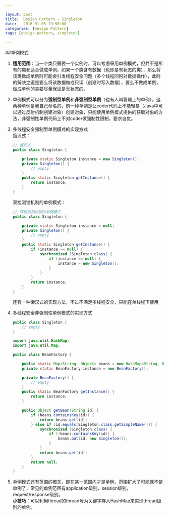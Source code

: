 ```yaml
---

layout: post
title:  Design Pattern - Singleton
date:   2016-01-05 19:50:00
categories: [Design-Pattern]
tags: [design-pattern, singleton]

---
```

##单例模式

1. **适用范围**：当一个类只需要一个实例时，可以考虑采用单例模式，但并不是所有的类都适合做成单例，如果一个类含有数据（也即是有状态的类），那么将该类做成单例时可能会引发线程安全问题（多个线程同时对数据操作），此时的解决之道是要么将该数据做成只读（创建时写入数据），要么不做成单例，做成单例的类要尽量保证是无状态的。
2. 单例模式可以分为**强制型单例**和**非强制型单例**（也有人叫管理上的单例），这两种单例是我自己命名的，前一种单例是让coder代码上不能轻易（Java中可以通过反射机制创建对象）创建对象，只能使用单例模式提供的获取对象的方法，非强制性单例代码上不对coder做强制性限制，要求自觉。
3. 多线程安全强制型单例模式的实现方式  
    饿汉式：

    ~~~ Java
    // 饿汉式
    public class Singleton {

        private static Singleton instance = new Singleton();
        private Singleton() {
            // empty
        }
        public static Singleton getInstance() {
            return instance;
        }
    }

    ~~~
    双检测锁机制的单例模式：

    ~~~ Java
    // 双检测锁机制的单例模式
    public class Singleton {

        private static Singleton instance = null;
        private Singleton() {
            // empty
        }
        public static Singleton getInstance() {
            if (instance == null) {
                synchronized (Singleton.class) {
                    if (instance == null) {
                        instance = new Singleton();
                    }
                }
            }
            return instance;
        }
    }
    ~~~

    还有一种懒汉式的实现方法，不过不满足多线程安全，只能在单线程下使用

4. 多线程安全非强制性单例模式的实现方式

    ~~~~ Java
    public class Singleton {
        // empty
    }

    ~~~~

    ~~~~ Java
    import java.util.HashMap;
    import java.util.Map;

    public class BeanFactory {

        public static Map<String, Object> beans = new HashMap<String, Object>();
        private static BeanFactory instance = new BeanFactory();

        private BeanFactory() {
            // empty
        }
        public static BeanFactory getInstance() {
            return instance;
        }

        public Object getBean(String id) {
            if (beans.containsKey(id)) {
                return beans.get(id);
            } else if (id.equals(Singleton.class.getSimpleName())) {
                synchronized (Singleton.class) {
                    if (!beans.containsKey(id)) {
                        beans.put(id, new Singleton());
                    }
                }
                return beans.get(id);
            }
            return null;
        }
    }

    ~~~~

5. 单例模式还有范围的概念，即在某一范围内才是单例，范围扩大了可能就不是单例了，常见的单例范围有application级别，session级别，request/response级别。  
**小技巧**：可以利用thread的thread号为关键字存入HashMap来实现thread级别的单例。
